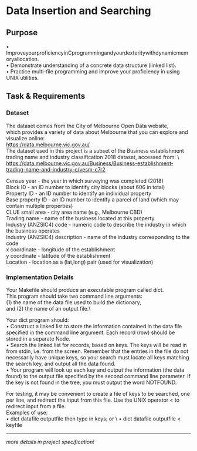 # Data Insertion and Searching

## Purpose
• ImproveyourproficiencyinCprogrammingandyourdexteritywithdynamicmemoryallocation.\
• Demonstrate understanding of a concrete data structure (linked list).\
• Practice multi-file programming and improve your proficiency in using UNIX utilities.

## Task & Requirements

### Dataset
The dataset comes from the City of Melbourne Open Data website,\
which provides a variety of data about Melbourne that you can explore and visualize online:\
https://data.melbourne.vic.gov.au/ \
The dataset used in this project is a subset of the Business establishment trading name and industry classification 2018 dataset, accessed from: \ https://data.melbourne.vic.gov.au/Business/Business-establishment-trading-name-and-industry-c/vesm-c7r2

Census year - the year in which surveying was completed (2018)\
Block ID - an ID number to identify city blocks (about 606 in total)\
Property ID - an ID number to identify an individual property\
Base property ID - an ID number to identify a parcel of land (which may contain multiple properties)\
CLUE small area - city area name (e.g., Melbourne CBD)\
Trading name - name of the business located at this property\
Industry (ANZSIC4) code - numeric code to describe the industry in which the business operates\
Industry (ANZSIC4) description - name of the industry corresponding to the code\
x coordinate - longitude of the establishment\
y coordinate - latitude of the establishment\
Location - location as a (lat,long) pair (used for visualization)

### Implementation Details
Your Makefile should produce an executable program called dict. \
This program should take two command line arguments: \
(1) the name of the data file used to build the dictionary,\
and (2) the name of an output file.\

Your dict program should:\
• Construct a linked list to store the information contained in the data file specified in the command line argument. Each record (row) should be stored in a separate Node.\
• Search the linked list for records, based on keys. The keys will be read in from stdin, i.e. from the screen. Remember that the entries in the file do not necessarily have unique keys, so your search must locate all keys matching the search key, and output all the data found.\
• Your program will look up each key and output the information (the data found) to the output file specified by the second command line parameter. If the key is not found in the tree, you must output the word NOTFOUND.

For testing, it may be convenient to create a file of keys to be searched, one per line, and redirect the input from this file. Use the UNIX operator < to redirect input from a file.\
Examples of use: \
• dict datafile outputfile then type in keys; or \ 
• dict datafile outputfile < keyfile

***
_more details in project specification!_

